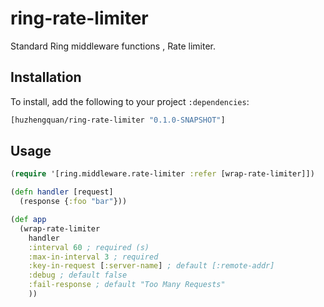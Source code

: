 # ring-rate-limiter

Standard Ring middleware functions , Rate limiter.

## Installation

To install, add the following to your project `:dependencies`:

```clojure
[huzhengquan/ring-rate-limiter "0.1.0-SNAPSHOT"]
```

## Usage

```clojure
(require '[ring.middleware.rate-limiter :refer [wrap-rate-limiter]])

(defn handler [request]
  (response {:foo "bar"}))

(def app
  (wrap-rate-limiter
    handler
    :interval 60 ; required (s)
    :max-in-interval 3 ; required
    :key-in-request [:server-name] ; default [:remote-addr]
    :debug ; default false
    :fail-response ; default "Too Many Requests"
    ))
```

